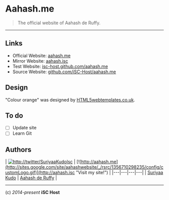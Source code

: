 Aahash.me
=========

> The official website of Aahash de Ruffy.

----

## Links

* Official Website: [aahash.me](http://aahash.me)
* Mirror Website: [aahash.isc](http://aahash.isc)
* Test Website: [isc-host.github.com/aahash.me](https://isc-host.github.com/aahash.me)
* Source Website: [github.com/iSC-Host/aahash.me](https://github.com/iSC-Host/aahash.me)

## Design

"Colour orange" was designed by [HTML5webtemplates.co.uk](http://www.html5webtemplates.co.uk).

## To do
- [ ] Update site
- [ ] Learn Git

## Authors
| [![http://twitter/SuriyaaKudoIsc](http://secure.gravatar.com/avatar/fdf96ca751e2e9d247b77d95e6f70da9)](https://twitter.com/SuriyaaKudoIsc "Follow @SuriyaaKudoIsc on Twitter") | [![http://aahash.me](http://sites.google.com/site/aahashwebsite/_/rsrc/1356710298235/config/customLogo.gif)](http://aahash.isc "Visit my site!") |
|---|---|---|---|
| [Suriyaa Kudo](http://suriyaakudo.bplaced.net/) | [Aahash de Ruffy](http://aahash.isc) |

----
(c) *2014-present* **iSC Host**
